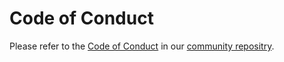 # Code of Conduct

Please refer to the [Code of Conduct](https://github.com/scape-foundation/community/blob/main/CODE_OF_CONDUCT.md) in our [community repositry](https://github.com/scape-foundation/community).

